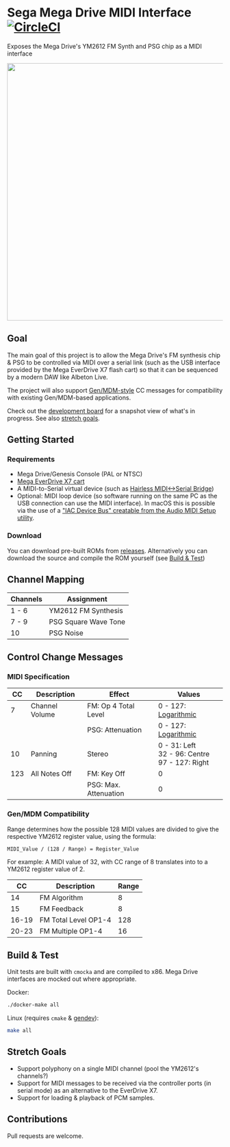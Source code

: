 # Sega Mega Drive MIDI Interface [![CircleCI](https://circleci.com/gh/rhargreaves/mega-drive-midi-interface.svg?style=svg)](https://circleci.com/gh/rhargreaves/mega-drive-midi-interface)

Exposes the Mega Drive's YM2612 FM Synth and PSG chip as a MIDI interface

<p align="center">
    <img src="https://github.com/rhargreaves/mega-drive-midi-interface/raw/master/docs/screenshot.png" width="600" />
</p>

## Goal

The main goal of this project is to allow the Mega Drive's FM synthesis chip & PSG to be controlled via MIDI over a serial link (such as the USB interface provided by the Mega EverDrive X7 flash cart) so that it can be sequenced by a modern DAW like Albeton Live.

The project will also support [Gen/MDM-style](https://catskullelectronics.com/public/genMDM.pdf) CC messages for compatibility with existing Gen/MDM-based applications.

Check out the [development board](https://github.com/rhargreaves/mega-drive-midi-interface/projects/1) for a snapshot view of what's in progress. See also [stretch goals](#stretch-goals).

## Getting Started

### Requirements

- Mega Drive/Genesis Console (PAL or NTSC)
- [Mega EverDrive X7 cart](https://krikzz.com/store/home/33-mega-everdrive-v2.html)
- A MIDI-to-Serial virtual device (such as [Hairless MIDI<->Serial Bridge](http://projectgus.github.io/hairless-midiserial/))
- Optional: MIDI loop device (so software running on the same PC as the USB connection can use the MIDI interface). In macOS this is possible via the use of a ["IAC Device Bus" creatable from the Audio MIDI Setup utility](https://help.ableton.com/hc/en-us/articles/209774225-Using-virtual-MIDI-buses).

### Download

You can download pre-built ROMs from [releases](https://github.com/rhargreaves/mega-drive-midi-interface/releases). Alternatively you can download the source and compile the ROM yourself (see [Build & Test](#build--test))

## Channel Mapping

| Channels | Assignment           |
| -------- | -------------------- |
| 1 - 6    | YM2612 FM Synthesis  |
| 7 - 9    | PSG Square Wave Tone |
| 10       | PSG Noise            |

## Control Change Messages

### MIDI Specification

| CC  | Description    | Effect                | Values                                             |
| --- | -------------- | --------------------- | -------------------------------------------------- |
| 7   | Channel Volume | FM: Op 4 Total Level  | 0 - 127: [Logarithmic](src/midi.c#L24)             |
|     |                | PSG: Attenuation      | 0 - 127: [Logarithmic](src/midi.c#L45)             |
| 10  | Panning        | Stereo                | 0 - 31: Left<br>32 - 96: Centre<br>97 - 127: Right |
| 123 | All Notes Off  | FM: Key Off           | 0                                                  |
|     |                | PSG: Max. Attenuation | 0                                                  |

### Gen/MDM Compatibility

Range determines how the possible 128 MIDI values are divided to give the respective YM2612 register value, using the formula:

```
MIDI_Value / (128 / Range) = Register_Value
```

For example: A MIDI value of 32, with CC range of 8 translates into to a YM2612 register value of 2.

| CC    | Description          | Range |
| ----- | -------------------- | ----- |
| 14    | FM Algorithm         | 8     |
| 15    | FM Feedback          | 8     |
| 16-19 | FM Total Level OP1-4 | 128   |
| 20-23 | FM Multiple OP1-4    | 16    |

## Build & Test

Unit tests are built with `cmocka` and are compiled to x86. Mega Drive interfaces are mocked out where appropriate.

Docker:

```sh
./docker-make all
```

Linux (requires `cmake` & [gendev](https://github.com/kubilus1/gendev)):

```sh
make all
```

## Stretch Goals

- Support polyphony on a single MIDI channel (pool the YM2612's channels?)
- Support for MIDI messages to be received via the controller ports (in serial mode) as an alternative to the EverDrive X7.
- Support for loading & playback of PCM samples.

## Contributions

Pull requests are welcome.
